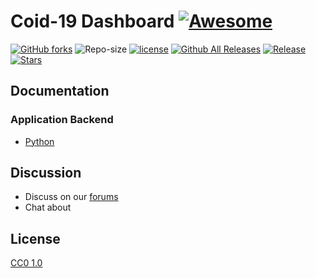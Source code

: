 
# Coid-19 Dashboard [![Awesome](https://cdn.rawgit.com/sindresorhus/awesome/d7305f38d29fed78fa85652e3a63e154dd8e8829/media/badge.svg)](https://github.com/harshinivarma/Covid-19-Dashboard-)     


[![GitHub forks](https://img.shields.io/github/forks/harshinivarma/Covid-19-Dashboard-)](https://github.com/harshinivarma/Covid-19-Dashboard-/network)
![Repo-size](https://img.shields.io/github/repo-size/harshinivarma/Covid-19-Dashboard-)
[![license](https://img.shields.io/github/license/harshinivarma/Covid-19-Dashboard-.svg?style=flat-square)](https://github.com/spiniza/cyber-proxy/blob/master/LICENSE)
[![Github All Releases](https://img.shields.io/github/downloads/harshinivarma/Covid-19-Dashboard-Application/total.svg)]()
[![Release](https://img.shields.io/github/v/release/harshinivarma/Covid-19-Dashboard-Application?color=2185d0&style=flat-square)](https://github.com/harshinivarma/Covid-19-Dashboard-Application/releases)
[![Stars](https://img.shields.io/github/stars/harshinivarma/Covid-19-Dashboard-Application?color=2185d0&style=flat-square)](https://github.com/harshinivarma/Covid-19-Dashboard-Application/stargazers)

## Documentation

### Application Backend

- [Python](https://www.python.org/downloads)

## Discussion

* Discuss  on our [forums]()
* Chat about 

## License

[CC0 1.0](https://github.com/harshinivarma/Covid-19-Dashboard-/blob/master/LICENSE)

